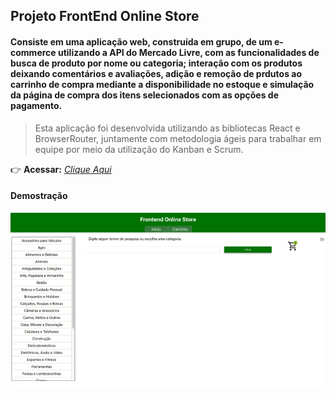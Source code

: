 ## Projeto FrontEnd Online Store

#### Consiste em uma aplicação web, construída em grupo, de um e-commerce utilizando a API do Mercado Livre, com as funcionalidades de busca de produto por nome ou categoria; interação com os produtos deixando comentários e avaliações, adição e remoção de prdutos ao carrinho de compra mediante a disponibilidade no estoque e simulação da página de compra dos itens selecionados com as opções de pagamento.
> Esta aplicação foi desenvolvida utilizando as bibliotecas React e BrowserRouter, juntamente com metodologia ágeis para trabalhar em equipe por meio da utilização do Kanban e Scrum.

:point_right: **Acessar:** _[Clique Aqui](colocar)_

#### Demostração
<p align="center">
  <img src="https://github.com/guilherme-ac-fernandes/frontend-online-store/blob/main/frontend-online-store.gif" alt="FrontEnd Online Store Gif - Demostração"/>
</p>
